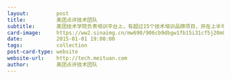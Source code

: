 ```yaml
---
layout:         post
title:          美团点评技术团队
subtitle:       美团技术学院负责培训平台上，有超过15个技术培训品牌项目，并在上半年负责或协助开设了超过23期、累计超过100节次专业技术培训课程。技术培训体系将从各团队、各技术领域、基础技能三个方向开设不同层次的面授培训。讲师团队由一线实战经验丰富的高级工程师、技术专家和各技术团队高级管理、技术副总裁等组成，旨在为不同层级的工程师提供业务、专业技能、通用素质等全方位培训。
card-image:     https://ww2.sinaimg.cn/mw690/906cb9dbgw1fb15i31cf5j20m80yu3zk.jpg
date:           2015-01-01 19:00:00
tags:           collection
post-card-type: website
website-url:    http://tech.meituan.com
author:         美团点评技术团队
---
```

